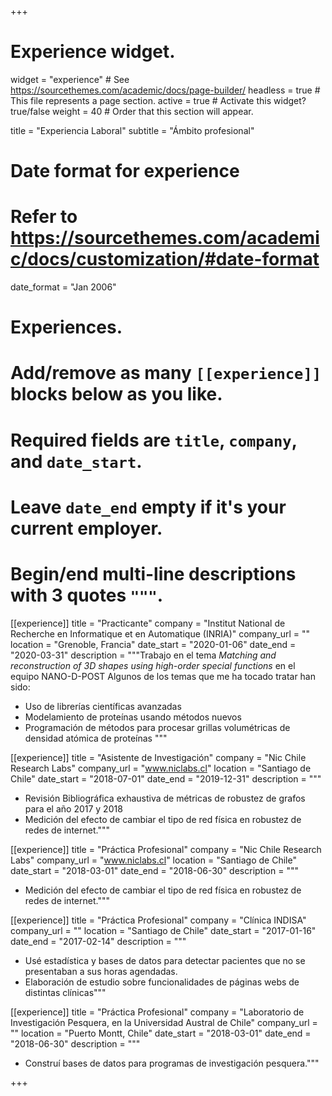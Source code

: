 +++
# Experience widget.
widget = "experience"  # See https://sourcethemes.com/academic/docs/page-builder/
headless = true  # This file represents a page section.
active = true  # Activate this widget? true/false
weight = 40  # Order that this section will appear.

title = "Experiencia Laboral"
subtitle = "Ámbito profesional"

# Date format for experience
#   Refer to https://sourcethemes.com/academic/docs/customization/#date-format
date_format = "Jan 2006"

# Experiences.
#   Add/remove as many `[[experience]]` blocks below as you like.
#   Required fields are `title`, `company`, and `date_start`.
#   Leave `date_end` empty if it's your current employer.
#   Begin/end multi-line descriptions with 3 quotes `"""`.
[[experience]]
  title = "Practicante"
  company = "Institut National de Recherche en Informatique et en Automatique (INRIA)"
  company_url = ""
  location = "Grenoble, Francia"
  date_start = "2020-01-06"
  date_end = "2020-03-31"
  description = """Trabajo en el tema *Matching and reconstruction of 3D shapes using high-order special functions* en el equipo NANO-D-POST
  Algunos de los temas que me ha tocado tratar han sido:
  
  * Uso de librerías científicas avanzadas
  * Modelamiento de proteínas usando métodos nuevos
  * Programación de métodos para procesar grillas volumétricas de densidad atómica de proteínas
  """

[[experience]]
  title = "Asistente de Investigación"
  company = "Nic Chile Research Labs"
  company_url = "www.niclabs.cl"
  location = "Santiago de Chile"
  date_start = "2018-07-01"
  date_end = "2019-12-31"
  description = """
  * Revisión Bibliográfica exhaustiva de métricas de robustez de grafos para el año 2017 y 2018
  * Medición del efecto de cambiar el tipo de red física en robustez de redes de internet."""

[[experience]]
  title = "Práctica Profesional"
  company = "Nic Chile Research Labs"
  company_url = "www.niclabs.cl"
  location = "Santiago de Chile"
  date_start = "2018-03-01"
  date_end = "2018-06-30"
  description = """
  * Medición del efecto de cambiar el tipo de red física en robustez de redes de internet."""

[[experience]]
  title = "Práctica Profesional"
  company = "Clínica INDISA"
  company_url = ""
  location = "Santiago de Chile"
  date_start = "2017-01-16"
  date_end = "2017-02-14"
  description = """
  * Usé estadística y bases de datos para detectar pacientes que no se presentaban a sus horas agendadas.
  * Elaboración de estudio sobre funcionalidades de páginas webs de distintas clínicas"""

[[experience]]
  title = "Práctica Profesional"
  company = "Laboratorio de Investigación Pesquera, en la Universidad Austral de Chile"
  company_url = ""
  location = "Puerto Montt, Chile"
  date_start = "2018-03-01"
  date_end = "2018-06-30"
  description = """
  * Construí bases de datos para programas de investigación pesquera."""


+++
